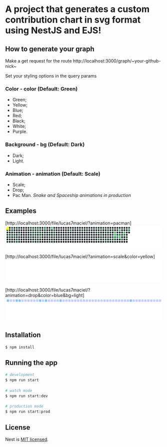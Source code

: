 # A project that generates a custom contribution chart in svg format using NestJS and EJS!

## How to generate your graph

Make a get request for the route
http://localhost:3000/graph/~your-github-nick~

Set your styling options in the query params

### Color - color (Default: Green)
- Green;
- Yellow;
- Blue;
- Red;
- Black;
- White;
- Purple.

### Background - bg (Default: Dark)
- Dark;
- Light.

### Animation - animation (Default: Scale)
- Scale;
- Drop;
- Pac Man.
_Snake and Spaceship animations in production_

## Examples
[http://localhost:3000/file/lucas7maciel/?animation=pacman]
![alt text](https://raw.githubusercontent.com/lucas7maciel/lively-contributions/4519accca61ee47342bdd823762a0a2aa406764e/example/pacman_svg.svg?token=ATHNILKVDFL5UDWVPKW25JDFTS7VU)

[http://localhost:3000/file/lucas7maciel/?animation=scale&color=yellow]
![alt text](https://raw.githubusercontent.com/lucas7maciel/lively-contributions/4519accca61ee47342bdd823762a0a2aa406764e/example/yellow_scale.svg?token=ATHNILLD3I27TTGUIIDLZR3FTS7VY)

[http://localhost:3000/file/lucas7maciel/?animation=drop&color=blue&bg=light]
![alt text](https://raw.githubusercontent.com/lucas7maciel/lively-contributions/4d3a907095987b5cf941796e02123fac82b4272b/example/light_blue_drop.svg?token=ATHNILIU3AEGKUJRXCFHH3DFTTAQK)

## Installation

```bash
$ npm install
```

## Running the app

```bash
# development
$ npm run start

# watch mode
$ npm run start:dev

# production mode
$ npm run start:prod
```


## License

Nest is [MIT licensed](LICENSE).
